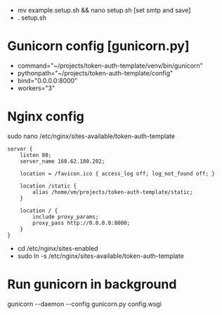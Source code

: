 - mv example.setup.sh && nano setup.sh [set smtp and save]
- . setup.sh
<!-- - sudo apt update
- sudo apt install python3-venv
- sudo apt install nginx

- cd ~/projects/token-auth-template
- python3 -m venv venv
- . venv/bin/activate
- pip install -r requirements.txt
- mv example.env.sh && nano env.sh [set smtp settings]
- . env.sh
- python manage.py migrate
- python manage.py collectstatic -->

# Gunicorn config [gunicorn.py]
- command="~/projects/token-auth-template/venv/bin/gunicorn"
- pythonpath="~/projects/token-auth-template/config"
- bind="0.0.0.0:8000"
- workers="3"

# Nginx config
sudo nano /etc/nginx/sites-available/token-auth-template

    server {
        listen 80;
        server_name 168.62.180.202;

        location = /favicon.ico { access_log off; log_not_found off; }

        location /static {
            alias /home/vm/projects/token-auth-template/static;
        }

        location / {
            include proxy_params;
            proxy_pass http://0.0.0.0:8000;
        }
    }

- cd /etc/nginx/sites-enabled
- sudo ln -s /etc/nginx/sites-available/token-auth-template

# Run gunicorn in background
gunicorn --daemon --config gunicorn.py config.wsgi